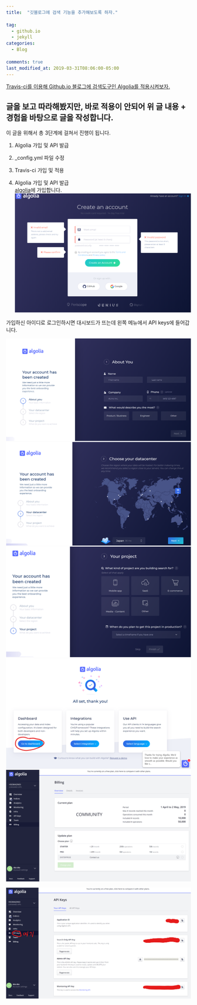 ```yaml
---
title:  "깃블로그에 검색 기능을 추가해보도록 하자."

tag:
  - github.io
  - jekyll
categories:
  - Blog

comments: true
last_modified_at: 2019-03-31T08:06:00-05:00
---
```

[Travis-ci를 이용해 Github.io 블로그에 검색도구인 Algolia를 적용시켜보자.](https://imreplay.com/blogging/%EA%B2%80%EC%83%89-%EB%8F%84%EA%B5%AC%EC%9D%B8-Algolia%EB%A5%BC-%EC%A0%81%EC%9A%A9%ED%95%B4%EB%B3%B4%EC%9E%90/)

글을 보고 따라해봤지만, 바로 적용이 안되어 위 글 내용 + 경험을 바탕으로 글을 작성합니다.
---
이 글을 위해서 총 3단계에 걸쳐서 진행이 됩니다.
1. Algolia 가입 및 API 발급
2. _config.yml 파일 수정
3. Travis-ci 가입 및 적용

  
1. Algolia 가입 및 API 발급  
[algolia](https://www.algolia.com/)에 가입합니다.  
![](.\assets\img\1\algolia-join.png)  

가입하신 아이디로 로그인하시면 대시보드가 뜨는데 왼쪽 메뉴에서 API keys에 들어갑니다.

![](.\assets\img\1\algolia-about.png)  
![](.\assets\img\1\algolia-datacenter.png)  
![](.\assets\img\1\algolia-project.png)  
![](.\assets\img\1\algolia-thank.png)  
![](.\assets\img\1\algolia-billing.png)  


![](.\assets\img\1\algolia-api.png)
